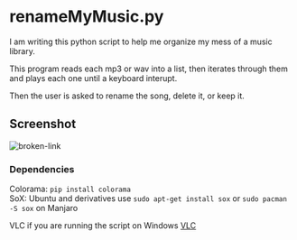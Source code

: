 # renameMyMusic.py

I am writing this python script to help me organize my mess of a music library.  

This program reads each mp3 or wav into a list, then iterates through them and plays each one until a keyboard interupt.

Then the user is asked to rename the song, delete it, or keep it.

## Screenshot

![broken-link](https://github.com/mitchfen/renameMyMusic/blob/master/screenshots/screen1.png)

### Dependencies

Colorama:  `pip install colorama`  
SoX: Ubuntu and derivatives use `sudo apt-get install sox` or `sudo pacman -S sox` on Manjaro  

VLC if you are running the script on Windows  [VLC](https://www.videolan.org/vlc/)
